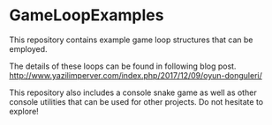 # GameLoopExamples
This repository contains example game loop structures that can be employed.

The details of these loops can be found in following blog post.
http://www.yazilimperver.com/index.php/2017/12/09/oyun-donguleri/

This repository also includes a console snake game as well as other console utilities that can be used for other projects. Do not hesitate to explore!
